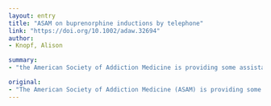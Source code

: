 ```yaml
---
layout: entry
title: "ASAM on buprenorphine inductions by telephone"
link: "https://doi.org/10.1002/adaw.32694"
author:
- Knopf, Alison

summary:
- "the American Society of Addiction Medicine is providing some assistance in how to conduct telephone inductions of buprenorphine. Patients talk to a doctor on the phone and get a prescription for the Schedule III opioid use disorder (OUD) medication. The ASAM is offering some help in the conduct of telephone calls. New patients talk to the doctor and get prescriptions for Schedule III drug use disorder. A new patient is given a prescribed prescription for a Schedule III medication for the opioid use disorders. It is providing assistance in the U.S. Addiction medicine. a telephone inducts."

original:
- "The American Society of Addiction Medicine (ASAM) is providing some assistance in how to conduct telephone inductions of buprenorphine, in which new patients talk to a doctor on the phone and get a prescription for the Schedule III opioid use disorder (OUD) medication."
---
```


